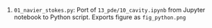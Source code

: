 1. `01_navier_stokes.py`: Port of `13_pde/10_cavity.ipynb` from Jupyter notebook to Python script. Exports figure as `fig_python.png`
